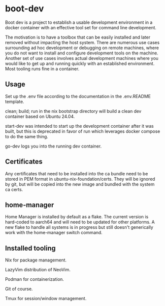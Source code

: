 # boot-dev
Boot dev is a project to establish a usable development environment in a docker container with an effective tool set for command line development.

The motivation is to have a toolbox that can be easily installed and later removed without impacting the host system. There are numerous use cases surrounding ad hoc development or debugging on remote machines, where you do not want to install and configure development tools on the machine. Another set of use cases involves actual development machines where you would like to get up and running quickly with an established environment. Most tooling runs fine in a container.

## Usage

Set up the .env file according to the documentation in the .env.README template.

clean; build; run in the nix bootstrap directory will build a clean dev container based on Ubuntu 24.04.

start-dev was intended to start up the development container after it was built, but this is deprecated in favor of run which leverages docker compose to do the same thing.

go-dev logs you into the running dev container.

## Certificates

Any certificates that need to be installed into the ca bundle need to be stored in PEM format in ubuntu-nix-foundation/certs. They will be ignored by git, but will be copied into the new image and bundled with the system ca certs. 

## home-manager

Home Manager is installed by default as a flake. The current version is hard-coded to aarch64 and will need to be updated for other platforms. A new flake to handle all systems is in progress but still doesn't generically work with the home-manager switch command.

## Installed tooling

Nix for package management.

LazyVim distribution of NeoVim.

Podman for containerization.

Git of course.

Tmux for session/window management.

